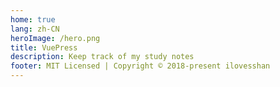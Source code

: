 ```yaml
---
home: true
lang: zh-CN
heroImage: /hero.png
title: VuePress
description: Keep track of my study notes
footer: MIT Licensed | Copyright © 2018-present ilovesshan
---
```


